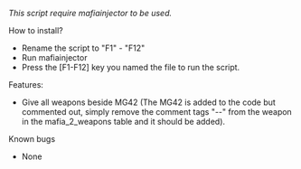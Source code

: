 *This script require mafiainjector to be used.*

How to install?
- Rename the script to "F1" - "F12"
- Run mafiainjector
- Press the [F1-F12] key you named the file to run the script.


Features:
- Give all weapons beside MG42 (The MG42 is added to the code but commented out, simply remove the comment tags "--" from the weapon in the mafia_2_weapons table and it should be added).

Known bugs
- None

